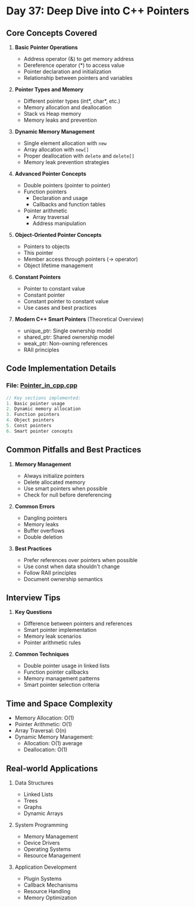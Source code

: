 # Day 37: Deep Dive into C++ Pointers

## Core Concepts Covered

1. **Basic Pointer Operations**

   - Address operator (&) to get memory address
   - Dereference operator (\*) to access value
   - Pointer declaration and initialization
   - Relationship between pointers and variables

2. **Pointer Types and Memory**

   - Different pointer types (int*, char*, etc.)
   - Memory allocation and deallocation
   - Stack vs Heap memory
   - Memory leaks and prevention

3. **Dynamic Memory Management**

   - Single element allocation with `new`
   - Array allocation with `new[]`
   - Proper deallocation with `delete` and `delete[]`
   - Memory leak prevention strategies

4. **Advanced Pointer Concepts**

   - Double pointers (pointer to pointer)
   - Function pointers
     - Declaration and usage
     - Callbacks and function tables
   - Pointer arithmetic
     - Array traversal
     - Address manipulation

5. **Object-Oriented Pointer Concepts**

   - Pointers to objects
   - This pointer
   - Member access through pointers (-> operator)
   - Object lifetime management

6. **Constant Pointers**

   - Pointer to constant value
   - Constant pointer
   - Constant pointer to constant value
   - Use cases and best practices

7. **Modern C++ Smart Pointers** (Theoretical Overview)
   - unique_ptr: Single ownership model
   - shared_ptr: Shared ownership model
   - weak_ptr: Non-owning references
   - RAII principles

## Code Implementation Details

### File: [Pointer_in_cpp.cpp](./Pointer_in_cpp.cpp)

```cpp
// Key sections implemented:
1. Basic pointer usage
2. Dynamic memory allocation
3. Function pointers
4. Object pointers
5. Const pointers
6. Smart pointer concepts
```

## Common Pitfalls and Best Practices

1. **Memory Management**

   - Always initialize pointers
   - Delete allocated memory
   - Use smart pointers when possible
   - Check for null before dereferencing

2. **Common Errors**

   - Dangling pointers
   - Memory leaks
   - Buffer overflows
   - Double deletion

3. **Best Practices**
   - Prefer references over pointers when possible
   - Use const when data shouldn't change
   - Follow RAII principles
   - Document ownership semantics

## Interview Tips

1. **Key Questions**

   - Difference between pointers and references
   - Smart pointer implementation
   - Memory leak scenarios
   - Pointer arithmetic rules

2. **Common Techniques**
   - Double pointer usage in linked lists
   - Function pointer callbacks
   - Memory management patterns
   - Smart pointer selection criteria

## Time and Space Complexity

- Memory Allocation: O(1)
- Pointer Arithmetic: O(1)
- Array Traversal: O(n)
- Dynamic Memory Management:
  - Allocation: O(1) average
  - Deallocation: O(1)

## Real-world Applications

1. Data Structures

   - Linked Lists
   - Trees
   - Graphs
   - Dynamic Arrays

2. System Programming

   - Memory Management
   - Device Drivers
   - Operating Systems
   - Resource Management

3. Application Development
   - Plugin Systems
   - Callback Mechanisms
   - Resource Handling
   - Memory Optimization
